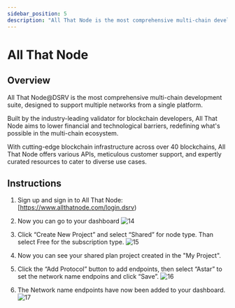 ```yaml
---
sidebar_position: 5
description: "All That Node is the most comprehensive multi-chain development suite, designed to support multiple networks from a single platform."
---
```


# All That Node

## Overview

All That Node@DSRV is the most comprehensive multi-chain development suite, designed to support multiple networks from a single platform. 

Built by the industry-leading validator for blockchain developers, All That Node aims to lower financial and technological barriers, redefining what's possible in the multi-chain ecosystem. 

With cutting-edge blockchain infrastructure across over 40 blockchains, All That Node offers various APIs, meticulous customer support, and expertly curated resources to cater to diverse use cases.

## Instructions

1. Sign up and sign in to All That Node: [https://www.allthatnode.com/login.dsrv)

2. Now you can go to your dashboard 
![14](img/14.png)

3. Click “Create New Project” and select “Shared” for node type. Than select Free for the subscription type.
![15](img/15.png)

4. Now you can see your shared plan project created in the "My Project".

5. Click the “Add Protocol” button to add endpoints, then select “Astar” to set the network name endpoins and click “Save”.
![16](img/16.png)

6. The Network name endpoints have now been added to your dashboard. 
![17](img/17.png)
